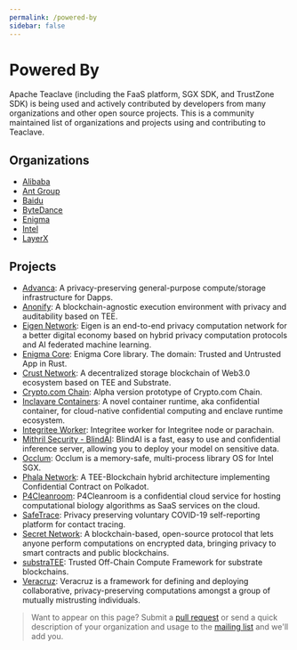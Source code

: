 ```yaml
---
permalink: /powered-by
sidebar: false
---
```


# Powered By

Apache Teaclave (including the FaaS platform, SGX SDK, and TrustZone SDK) is
being used and actively contributed by developers from many organizations and
other open source projects. This is a community maintained list of organizations
and projects using and contributing to Teaclave.

## Organizations

  - [Alibaba](https://www.alibabagroup.com/)
  - [Ant Group](https://www.antgroup.com/en)
  - [Baidu](https://www.baidu.com/)
  - [ByteDance](https://www.bytedance.com/)
  - [Enigma](https://www.enigma.co/)
  - [Intel](https://www.intel.com/content/www/us/en/developer/tools/software-guard-extensions/overview.html)
  - [LayerX](https://layerx.co.jp/)

## Projects

  - [Advanca](https://github.com/advanca/advanca): A privacy-preserving
    general-purpose compute/storage infrastructure for Dapps.
  - [Anonify](https://github.com/LayerXcom/anonify): A blockchain-agnostic
    execution environment with privacy and auditability based on TEE.
  - [Eigen Network](https://github.com/ieigen/ieigen): Eigen is an end-to-end
    privacy computation network for a better digital economy based on hybrid
    privacy computation protocols and AI federated machine learning.
  - [Enigma Core](https://github.com/enigmampc/enigma-core): Enigma Core
    library. The domain: Trusted and Untrusted App in Rust.
  - [Crust Network](https://github.com/crustio/crust-sworker-teaclave): A
    decentralized storage blockchain of Web3.0 ecosystem based on TEE and
    Substrate.
  - [Crypto.com Chain](https://github.com/crypto-com/chain): Alpha version
    prototype of Crypto.com Chain.
  - [Inclavare Containers](https://github.com/alibaba/inclavare-containers):
    A novel container runtime, aka confidential container, for cloud-native
    confidential computing and enclave runtime ecosystem.
  - [Integritee Worker](https://github.com/integritee-network/worker):
    Integritee worker for Integritee node or parachain.
  - [Mithril Security - BlindAI](https://github.com/mithril-security/blindai):
    BlindAI is a fast, easy to use and confidential inference server, allowing
    you to deploy your model on sensitive data.
  - [Occlum](https://github.com/occlum/occlum): Occlum is a memory-safe,
    multi-process library OS for Intel SGX.
  - [Phala Network](https://github.com/Phala-Network/phala-blockchain):
    A TEE-Blockchain hybrid architecture implementing Confidential Contract on
    Polkadot.
  - [P4Cleanroom](https://p4cleanroom.com/): P4Cleanroom is a confidential cloud
    service for hosting computational biology algorithms as SaaS services on the
    cloud.
  - [SafeTrace](https://github.com/enigmampc/SafeTrace): Privacy preserving
    voluntary COVID-19 self-reporting platform for contact tracing.
  - [Secret Network](https://github.com/enigmampc/SecretNetwork): A
    blockchain-based, open-source protocol that lets anyone perform computations
    on encrypted data, bringing privacy to smart contracts and public
    blockchains.
  - [substraTEE](https://github.com/scs/substraTEE): Trusted Off-Chain Compute
    Framework for substrate blockchains.
  - [Veracruz](https://github.com/veracruz-project/veracruz): Veracruz is a
    framework for defining and deploying collaborative, privacy-preserving
    computations amongst a group of mutually mistrusting individuals.

> Want to appear on this page?
> Submit a [pull request](https://github.com/apache/incubator-teaclave-website/edit/master/site/powered-by.md)
> or send a quick description of your organization and usage
> to the [mailing list](/community/#mailing-lists) and we'll add you.
